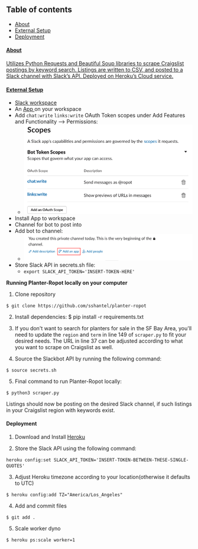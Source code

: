 ## Table of contents
* <a href="https://github.com/sshantel/planter-ropot#-about-"> About
* <a href="https://github.com/sshantel/planter-ropot#-external-setup-"> External Setup
* <a href="https://github.com/sshantel/planter-ropot#-deployment-"> Deployment

<h4> About </h4>

Utilizes Python Requests and Beautiful Soup libraries to scrape Craigslist postings by keyword search. Listings are written to CSV, and posted to a Slack channel with Slack’s API. Deployed on Heroku’s Cloud service.
 
 <h4> External Setup </h4>

* Slack <a href="https://slack.com/create#email"> workspace </a> 
* An <a href= "https://api.slack.com/apps"> App </a> on your workspace  
* Add `chat:write`  `links:write` OAuth Token scopes under Add Features and Functionality --> Permissions:
    * ![](static/images/slackbot_oath_scopes.png "slackbot_oath_scopes")
* Install App to workspace
* Channel for bot to post into
* Add bot to channel:
    * ![](static/images/add_app_slack.png "add_app_slack.png")
* Store Slack API in secrets.sh file: 
    * ```export SLACK_API_TOKEN='INSERT-TOKEN-HERE'```

<b> Running Planter-Ropot locally on your computer </b>

1. Clone repository

```
$ git clone https://github.com/sshantel/planter-ropot
```

2. Install dependencies:
$ pip install -r requirements.txt

3. If you don't want to search for planters for sale in the SF Bay Area, you'll need to update the ```region``` and ```term```  in line 149 of ```scraper.py``` to fit your desired needs. The URL in line 37 can be adjusted according to what you want to scrape on Craigslist as well.

4. Source the Slackbot API by running the following command:
```
$ source secrets.sh 
```
5. Final command to run Planter-Ropot locally:
```
$ python3 scraper.py
```
Listings should now be posting on the desired Slack channel, if such listings in your Craigslist region with keywords exist.

<h4> Deployment </h4>

1. Download and Install <a href="https://devcenter.heroku.com/articles/heroku-cli#download-and-install"> Heroku </a>

2. Store the Slack API using the following command:
```
heroku config:set SLACK_API_TOKEN='INSERT-TOKEN-BETWEEN-THESE-SINGLE-QUOTES'
```
3. Adjust Heroku timezone according to your location(otherwise it defaults to UTC)
```
$ heroku config:add TZ="America/Los_Angeles"
```
4. Add and commit files
```
$ git add .
```

5. Scale worker dyno
```
$ heroku ps:scale worker=1
```

